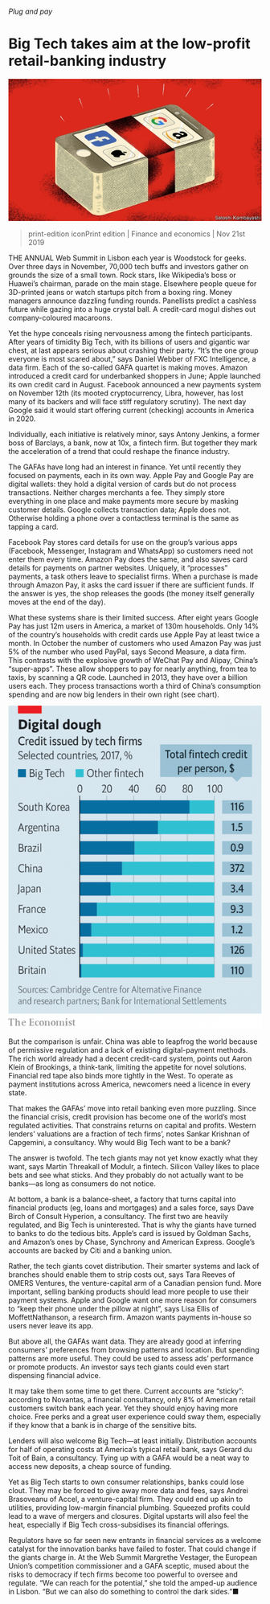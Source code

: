 ###### Plug and pay

# Big Tech takes aim at the low-profit retail-banking industry 

![image](images/20191123_fnd001.jpg) 

> print-edition iconPrint edition | Finance and economics | Nov 21st 2019 

THE ANNUAL Web Summit in Lisbon each year is Woodstock for geeks. Over three days in November, 70,000 tech buffs and investors gather on grounds the size of a small town. Rock stars, like Wikipedia’s boss or Huawei’s chairman, parade on the main stage. Elsewhere people queue for 3D-printed jeans or watch startups pitch from a boxing ring. Money managers announce dazzling funding rounds. Panellists predict a cashless future while gazing into a huge crystal ball. A credit-card mogul dishes out company-coloured macaroons. 

Yet the hype conceals rising nervousness among the fintech participants. After years of timidity Big Tech, with its billions of users and gigantic war chest, at last appears serious about crashing their party. “It’s the one group everyone is most scared about,” says Daniel Webber of FXC Intelligence, a data firm. Each of the so-called GAFA quartet is making moves. Amazon introduced a credit card for underbanked shoppers in June; Apple launched its own credit card in August. Facebook announced a new payments system on November 12th (its mooted cryptocurrency, Libra, however, has lost many of its backers and will face stiff regulatory scrutiny). The next day Google said it would start offering current (checking) accounts in America in 2020. 

Individually, each initiative is relatively minor, says Antony Jenkins, a former boss of Barclays, a bank, now at 10x, a fintech firm. But together they mark the acceleration of a trend that could reshape the finance industry. 

The GAFAs have long had an interest in finance. Yet until recently they focused on payments, each in its own way. Apple Pay and Google Pay are digital wallets: they hold a digital version of cards but do not process transactions. Neither charges merchants a fee. They simply store everything in one place and make payments more secure by masking customer details. Google collects transaction data; Apple does not. Otherwise holding a phone over a contactless terminal is the same as tapping a card. 

Facebook Pay stores card details for use on the group’s various apps (Facebook, Messenger, Instagram and WhatsApp) so customers need not enter them every time. Amazon Pay does the same, and also saves card details for payments on partner websites. Uniquely, it “processes” payments, a task others leave to specialist firms. When a purchase is made through Amazon Pay, it asks the card issuer if there are sufficient funds. If the answer is yes, the shop releases the goods (the money itself generally moves at the end of the day). 

What these systems share is their limited success. After eight years Google Pay has just 12m users in America, a market of 130m households. Only 14% of the country’s households with credit cards use Apple Pay at least twice a month. In October the number of customers who used Amazon Pay was just 5% of the number who used PayPal, says Second Measure, a data firm. This contrasts with the explosive growth of WeChat Pay and Alipay, China’s “super-apps”. These allow shoppers to pay for nearly anything, from tea to taxis, by scanning a QR code. Launched in 2013, they have over a billion users each. They process transactions worth a third of China’s consumption spending and are now big lenders in their own right (see chart). 

![image](images/20191123_fnc539.png) 

But the comparison is unfair. China was able to leapfrog the world because of permissive regulation and a lack of existing digital-payment methods. The rich world already had a decent credit-card system, points out Aaron Klein of Brookings, a think-tank, limiting the appetite for novel solutions. Financial red tape also binds more tightly in the West. To operate as payment institutions across America, newcomers need a licence in every state. 

That makes the GAFAs’ move into retail banking even more puzzling. Since the financial crisis, credit provision has become one of the world’s most regulated activities. That constrains returns on capital and profits. Western lenders’ valuations are a fraction of tech firms’, notes Sankar Krishnan of Capgemini, a consultancy. Why would Big Tech want to be a bank? 

The answer is twofold. The tech giants may not yet know exactly what they want, says Martin Threakall of Modulr, a fintech. Silicon Valley likes to place bets and see what sticks. And they probably do not actually want to be banks—as long as consumers do not notice. 

At bottom, a bank is a balance-sheet, a factory that turns capital into financial products (eg, loans and mortgages) and a sales force, says Dave Birch of Consult Hyperion, a consultancy. The first two are heavily regulated, and Big Tech is uninterested. That is why the giants have turned to banks to do the tedious bits. Apple’s card is issued by Goldman Sachs, and Amazon’s ones by Chase, Synchrony and American Express. Google’s accounts are backed by Citi and a banking union. 

Rather, the tech giants covet distribution. Their smarter systems and lack of branches should enable them to strip costs out, says Tara Reeves of OMERS Ventures, the venture-capital arm of a Canadian pension fund. More important, selling banking products should lead more people to use their payment systems. Apple and Google want one more reason for consumers to “keep their phone under the pillow at night”, says Lisa Ellis of MoffettNathanson, a research firm. Amazon wants payments in-house so users never leave its app. 

But above all, the GAFAs want data. They are already good at inferring consumers’ preferences from browsing patterns and location. But spending patterns are more useful. They could be used to assess ads’ performance or promote products. An investor says tech giants could even start dispensing financial advice. 

It may take them some time to get there. Current accounts are “sticky”: according to Novantas, a financial consultancy, only 8% of American retail customers switch bank each year. Yet they should enjoy having more choice. Free perks and a great user experience could sway them, especially if they know that a bank is in charge of the sensitive bits. 

Lenders will also welcome Big Tech—at least initially. Distribution accounts for half of operating costs at America’s typical retail bank, says Gerard du Toit of Bain, a consultancy. Tying up with a GAFA would be a neat way to access new deposits, a cheap source of funding. 

Yet as Big Tech starts to own consumer relationships, banks could lose clout. They may be forced to give away more data and fees, says Andrei Brasoveanu of Accel, a venture-capital firm. They could end up akin to utilities, providing low-margin financial plumbing. Squeezed profits could lead to a wave of mergers and closures. Digital upstarts will also feel the heat, especially if Big Tech cross-subsidises its financial offerings. 

Regulators have so far seen new entrants in financial services as a welcome catalyst for the innovation banks have failed to foster. That could change if the giants charge in. At the Web Summit Margrethe Vestager, the European Union’s competition commissioner and a GAFA sceptic, mused about the risks to democracy if tech firms become too powerful to oversee and regulate. “We can reach for the potential,” she told the amped-up audience in Lisbon. “But we can also do something to control the dark sides.”■ 

